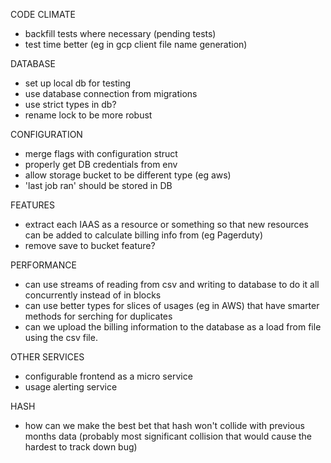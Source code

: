 CODE CLIMATE
* backfill tests where necessary (pending tests)
* test time better (eg in gcp client file name generation)

DATABASE
* set up local db for testing
* use database connection from migrations
* use strict types in db?
* rename lock to be more robust

CONFIGURATION
* merge flags with configuration struct
* properly get DB credentials from env
* allow storage bucket to be different type (eg aws)
* 'last job ran' should be stored in DB

FEATURES
* extract each IAAS as a resource or something so that new resources can be added to calculate billing info from (eg Pagerduty)
* remove save to bucket feature?

PERFORMANCE
* can use streams of reading from csv and writing to database to do it all concurrently instead of in blocks
* can use better types for slices of usages (eg in AWS) that have smarter methods for serching for duplicates
* can we upload the billing information to the database as a load from file using the csv file.

OTHER SERVICES
* configurable frontend as a micro service
* usage alerting service

HASH
* how can we make the best bet that hash won't collide with previous months data (probably most significant collision that would cause the hardest to track down bug)

